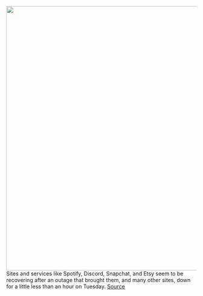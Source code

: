 <img src='https://cdn.vox-cdn.com/thumbor/BQPhH2iM64YB23vrmCE3isBG35Q=/0x0:796x440/1200x800/filters:focal(335x157:461x283)/cdn.vox-cdn.com/uploads/chorus_image/image/70150359/image.0.png' width='700px' /><br/>
Sites and services like Spotify, Discord, Snapchat, and Etsy seem to be recovering after an outage that brought them, and many other sites, down for a little less than an hour on Tuesday.
<a href='https://www.theverge.com/2021/11/16/22785599/google-cloud-outage-spotify-discord-snapchat-google-cloud'> Source <a/>